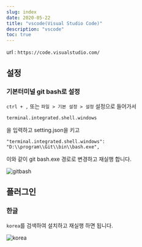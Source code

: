 ```yaml
---
slug: index
date: 2020-05-22
title: "vscode(Visual Studio Code)"
description: "vscode"
toc: true
---
```


url : `https://code.visualstudio.com/`


## 설정

### 기본터미널 git bash로 설정

`ctrl + ,` 또는 `파일 > 기본 설정 > 설정` 설정으로 들어가서

```
terminal.integrated.shell.windows
```
을 입력하고 setting.json을 키고

```
"terminal.integrated.shell.windows": "D:\\program\\Git\\bin\\bash.exe",
```

이와 같이 git bash.exe 경로로 변경하고 재실행 합니다.

![gitbash](/docs/etc/etc/vscode/gitbash.png)







## 플러그인

### 한글

`korea`를 검색하여 설치하고 재실행 하면 됩니다.

![korea](/docs/etc/etc/vscode/korea.png)
